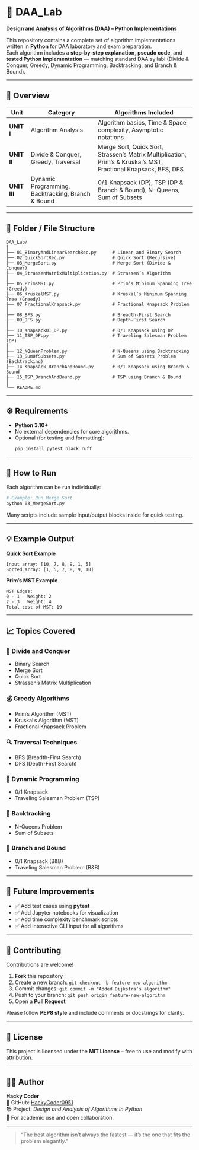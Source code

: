 # 🧠 DAA_Lab
**Design and Analysis of Algorithms (DAA) – Python Implementations**

This repository contains a complete set of algorithm implementations written in **Python** for DAA laboratory and exam preparation.  
Each algorithm includes a **step-by-step explanation**, **pseudo code**, and **tested Python implementation** — matching standard DAA syllabi (Divide & Conquer, Greedy, Dynamic Programming, Backtracking, and Branch & Bound).

---

## 📘 Overview

| Unit | Category | Algorithms Included |
|------|-----------|---------------------|
| **UNIT I** | Algorithm Analysis | Algorithm basics, Time & Space complexity, Asymptotic notations |
| **UNIT II** | Divide & Conquer, Greedy, Traversal | Merge Sort, Quick Sort, Strassen’s Matrix Multiplication, Prim’s & Kruskal’s MST, Fractional Knapsack, BFS, DFS |
| **UNIT III** | Dynamic Programming, Backtracking, Branch & Bound | 0/1 Knapsack (DP), TSP (DP & Branch & Bound), N-Queens, Sum of Subsets |

---

## 🧩 Folder / File Structure

```
DAA_Lab/
│
├── 01_BinaryAndLinearSearchRec.py      # Linear and Binary Search
├── 02_QuickSortRec.py                  # Quick Sort (Recursive)
├── 03_MergeSort.py                     # Merge Sort (Divide & Conquer)
├── 04_StrassenMatrixMultiplication.py  # Strassen’s Algorithm
│
├── 05_PrimsMST.py                      # Prim’s Minimum Spanning Tree (Greedy)
├── 06_KruskalMST.py                    # Kruskal’s Minimum Spanning Tree (Greedy)
├── 07_FractionalKnapsack.py            # Fractional Knapsack Problem
│
├── 08_BFS.py                           # Breadth-First Search
├── 09_DFS.py                           # Depth-First Search
│
├── 10_Knapsack01_DP.py                 # 0/1 Knapsack using DP
├── 11_TSP_DP.py                        # Traveling Salesman Problem (DP)
│
├── 12_NQueenProblem.py                 # N-Queens using Backtracking
├── 13_SumOfSubsets.py                  # Sum of Subsets Problem (Backtracking)
├── 14_Knapsack_BranchAndBound.py       # 0/1 Knapsack using Branch & Bound
├── 15_TSP_BranchAndBound.py            # TSP using Branch & Bound
│
└── README.md
```

---

## ⚙️ Requirements

- **Python 3.10+**  
- No external dependencies for core algorithms.  
- Optional (for testing and formatting):
  ```bash
  pip install pytest black ruff
  ```

---

## 🚀 How to Run

Each algorithm can be run individually:

```bash
# Example: Run Merge Sort
python 03_MergeSort.py
```

Many scripts include sample input/output blocks inside for quick testing.

---

## 💡 Example Output

**Quick Sort Example**

```
Input array: [10, 7, 8, 9, 1, 5]
Sorted array: [1, 5, 7, 8, 9, 10]
```

**Prim’s MST Example**

```
MST Edges:
0 - 1   Weight: 2
2 - 3   Weight: 4
Total cost of MST: 19
```

---

## 📈 Topics Covered

### 🧮 Divide and Conquer
- Binary Search  
- Merge Sort  
- Quick Sort  
- Strassen’s Matrix Multiplication

### 💰 Greedy Algorithms
- Prim’s Algorithm (MST)  
- Kruskal’s Algorithm (MST)  
- Fractional Knapsack Problem

### 🔍 Traversal Techniques
- BFS (Breadth-First Search)  
- DFS (Depth-First Search)

### 🧠 Dynamic Programming
- 0/1 Knapsack  
- Traveling Salesman Problem (TSP)

### 🧩 Backtracking
- N-Queens Problem  
- Sum of Subsets

### 🧭 Branch and Bound
- 0/1 Knapsack (B&B)
- Traveling Salesman Problem (B&B)

---

## 🧪 Future Improvements

- ✅ Add test cases using **pytest**
- ✅ Add Jupyter notebooks for visualization
- ✅ Add time complexity benchmark scripts
- ✅ Add interactive CLI input for all algorithms

---

## 🤝 Contributing

Contributions are welcome!

1. **Fork** this repository  
2. Create a new branch: `git checkout -b feature-new-algorithm`  
3. Commit changes: `git commit -m "Added Dijkstra’s algorithm"`  
4. Push to your branch: `git push origin feature-new-algorithm`  
5. Open a **Pull Request**

Please follow **PEP8 style** and include comments or docstrings for clarity.

---

## 📄 License

This project is licensed under the **MIT License** – free to use and modify with attribution.

---

## 👨‍💻 Author

**Hacky Coder**  
💼 GitHub: [HackyCoder0951](https://github.com/HackyCoder0951)  
📚 Project: *Design and Analysis of Algorithms in Python*  
📧 For academic use and open collaboration.

---

> “The best algorithm isn’t always the fastest — it’s the one that fits the problem elegantly.”